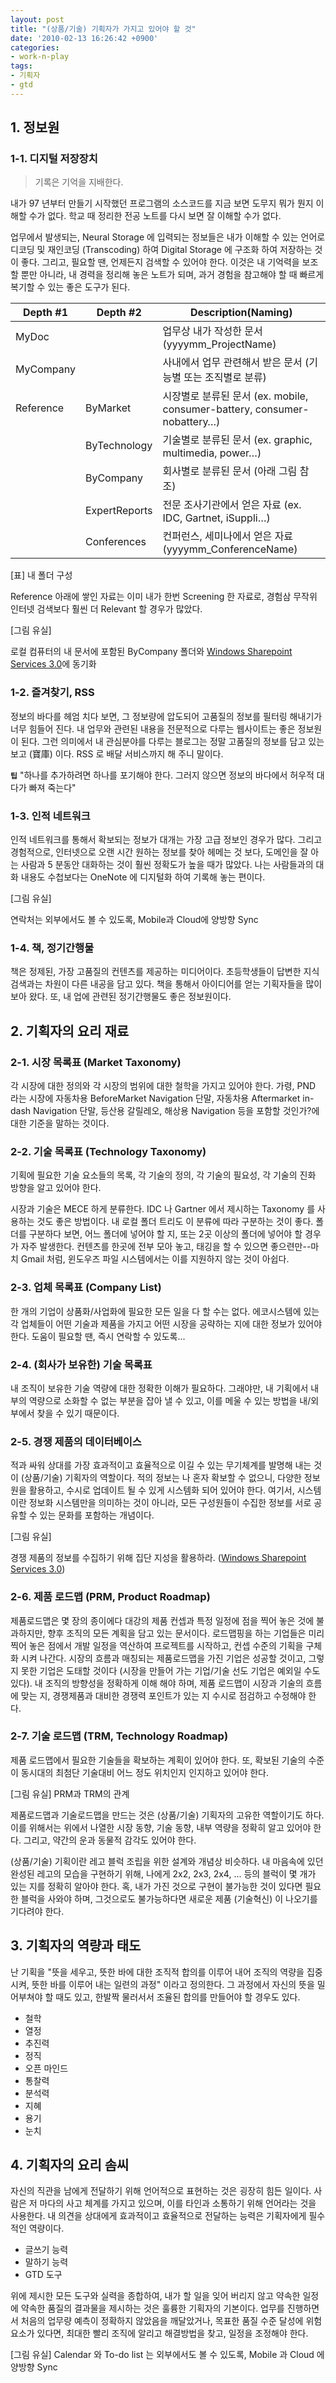 ```yaml
---
layout: post
title: "(상품/기술) 기획자가 가지고 있어야 할 것"
date: '2010-02-13 16:26:42 +0900'
categories:
- work-n-play
tags:
- 기획자
- gtd
---
```


## 1. 정보원

### 1-1. 디지털 저장장치

> 기록은 기억을 지배한다.

내가 97 년부터 만들기 시작했던 프로그램의 소스코드를 지금 보면 도무지 뭐가 뭔지 이해할 수가 없다. 학교 때 정리한 전공 노트를 다시 보면 잘 이해할 수가 없다. 

업무에서 발생되는, Neural Storage 에 입력되는 정보들은 내가 이해할 수 있는 언어로 디코딩 및 재인코딩 (Transcoding) 하여 Digital Storage 에 구조화 하여 저장하는 것이 좋다. 그리고, 필요할 땐, 언제든지 검색할 수 있어야 한다. 이것은 내 기억력을 보조할 뿐만 아니라, 내 경력을 정리해 놓은 노트가 되며, 과거 경험을 참고해야 할 때 빠르게 복기할 수 있는 좋은 도구가 된다.

Depth #1|Depth #2|Description(Naming)
---|---|---
MyDoc|&nbsp;|업무상 내가 작성한 문서 (yyyymm_ProjectName)
MyCompany|&nbsp;|사내에서 업무 관련해서 받은 문서 (기능별 또는 조직별로 분류)
Reference|ByMarket|시장별로 분류된 문서 (ex. mobile, consumer-battery, consumer-nobattery…)
&nbsp;|ByTechnology|기술별로 분류된 문서 (ex. graphic, multimedia, power…)
&nbsp;|ByCompany|회사별로 분류된 문서 (아래 그림 참조)
&nbsp;|ExpertReports|전문 조사기관에서 얻은 자료 (ex. IDC, Gartnet, iSuppli…)
&nbsp;|Conferences|컨퍼런스, 세미나에서 얻은 자료 (yyyymm_ConferenceName)

[표] 내 폴더 구성

Reference 아래에 쌓인 자료는 이미 내가 한번 Screening 한 자료로, 경험삼 무작위 인터넷 검색보다 훨씬 더 Relevant 할 경우가 많았다.

[그림 유실]

로컬 컴퓨터의 내 문서에 포함된 ByCompany 폴더와 [Windows Sharepoint Services 3.0](http://office.microsoft.com/ko-kr/sharepointtechnology/default.aspx?ofcresset=1)에 동기화

### 1-2. 즐겨찾기, RSS

정보의 바다를 헤엄 치다 보면, 그 정보량에 압도되어 고품질의 정보를 필터링 해내기가 너무 힘들어 진다. 내 업무와 관련된 내용을 전문적으로 다루는 웹사이트는 좋은 정보원이 된다. 그런 의미에서 내 관심분야를 다루는 블로그는 정말 고품질의 정보를 담고 있는 보고 (寶庫) 이다. RSS 로 배달 서비스까지 해 주니 말이다.

**`팁`** "하나를 추가하려면 하나를 포기해야 한다. 그러지 않으면 정보의 바다에서 허우적 대다가 빠져 죽는다"

### 1-3. 인적 네트워크

인적 네트워크를 통해서 확보되는 정보가 대개는 가장 고급 정보인 경우가 많다. 그리고 경험적으로, 인터넷으로 오랜 시간 원하는 정보를 찾아 헤메는 것 보다, 도메인을 잘 아는 사람과 5 분동안 대화하는 것이 훨씬 정확도가 높을 때가 많았다. 나는 사람들과의 대화 내용도 수첩보다는 OneNote 에 디지털화 하여 기록해 놓는 편이다.

[그림 유실]

연락처는 외부에서도 볼 수 있도록, Mobile과 Cloud에 양방향 Sync

### 1-4. 책, 정기간행물

책은 정제된, 가장 고품질의 컨텐츠를 제공하는 미디어이다. 초등학생들이 답변한 지식검색과는 차원이 다른 내공을 담고 있다. 책을 통해서 아이디어를 얻는 기획자들을 많이 보아 왔다. 또, 내 업에 관련된 정기간행물도 좋은 정보원이다.
 
## 2. 기획자의 요리 재료

### 2-1. 시장 목록표 (Market Taxonomy)

각 시장에 대한 정의와 각 시장의 범위에 대한 철학을 가지고 있어야 한다. 가령, PND 라는 시장에 자동차용 BeforeMarket Navigation 단말, 자동차용 Aftermarket in-dash Navigation 단말, 등산용 갈릴레오, 해상용 Navigation 등을 포함할 것인가?에 대한 기준을 말하는 것이다.
 
### 2-2. 기술 목록표 (Technology Taxonomy)

기획에 필요한 기술 요소들의 목록, 각 기술의 정의, 각 기술의 필요성, 각 기술의 진화 방향을 알고 있어야 한다.

시장과 기술은 MECE 하게 분류한다. IDC 나 Gartner 에서 제시하는 Taxonomy 를 사용하는 것도 좋은 방법이다. 내 로컬 폴더 트리도 이 분류에 따라 구분하는 것이 좋다. 폴더를 구분하다 보면, 어느 폴더에 넣어야 할 지, 또는 2곳 이상의 폴더에 넣어야 할 경우가 자주 발생한다. 컨텐츠를 한곳에 전부 모아 놓고, 태깅을 할 수 있으면 좋으련만--마치 Gmail 처럼, 윈도우즈 파일 시스템에서는 이를 지원하지 않는 것이 아쉽다.

### 2-3. 업체 목록표 (Company List)

한 개의 기업이 상품화/사업화에 필요한 모든 일을 다 할 수는 없다. 에코시스템에 있는 각 업체들이 어떤 기술과 제품을 가지고 어떤 시장을 공략하는 지에 대한 정보가 있어야 한다. 도움이 필요할 땐, 즉시 연락할 수 있도록...

### 2-4. (회사가 보유한) 기술 목록표

내 조직이 보유한 기술 역량에 대한 정확한 이해가 필요하다. 그래야만, 내 기획에서 내부의 역량으로 소화할 수 없는 부분을 잡아 낼 수 있고, 이를 메울 수 있는 방법을 내/외부에서 찾을 수 있기 때문이다.

### 2-5. 경쟁 제품의 데이터베이스

적과 싸워 상대를 가장 효과적이고 효율적으로 이길 수 있는 무기체계를 발명해 내는 것이 (상품/기술) 기획자의 역할이다. 적의 정보는 나 혼자 확보할 수 없으니, 다양한 정보원을 활용하고, 수시로 업데이트 될 수 있게 시스템화 되어 있어야 한다. 여기서, 시스템이란 정보화 시스템만을 의미하는 것이 아니라, 모든 구성원들이 수집한 정보를 서로 공유할 수 있는 문화를 포함하는 개념이다.

[그림 유실]

경쟁 제품의 정보를 수집하기 위해 집단 지성을 활용하라. ([Windows Sharepoint Services 3.0](http://office.microsoft.com/ko-kr/sharepointtechnology/default.aspx?ofcresset=1))

### 2-6. 제품 로드맵 (PRM, Product Roadmap)

제품로드맵은 몇 장의 종이에다 대강의 제품 컨셉과 특정 일정에 점을 찍어 놓은 것에 불과하지만, 향후 조직의 모든 계획을 담고 있는 문서이다. 로드맵핑을 하는 기업들은 미리 찍어 놓은 점에서 개발 일정을 역산하여 프로젝트를 시작하고, 컨셉 수준의 기획을 구체화 시켜 나간다. 시장의 흐름과 매칭되는 제품로드맵을 가진 기업은 성공할 것이고, 그렇지 못한 기업은 도태할 것이다 (시장을 만들어 가는 기업/기술 선도 기업은 예외일 수도 있다). 내 조직의 방향성을 정확하게 이해 해야 하며, 제품 로드맵이 시장과 기술의 흐름에 맞는 지, 경쟁제품과 대비한 경쟁력 포인트가 있는 지 수시로 점검하고 수정해야 한다.

### 2-7. 기술 로드맵 (TRM, Technology Roadmap)

제품 로드맵에서 필요한 기술들을 확보하는 계획이 있어야 한다. 또, 확보된 기술의 수준이 동시대의 최첨단 기술대비 어느 정도 위치인지 인지하고 있어야 한다.

[그림 유실] PRM과 TRM의 관계

제품로드맵과 기술로드맵을 만드는 것은 (상품/기술) 기획자의 고유한 역할이기도 하다. 이를 위해서는 위에서 나열한 시장 동향, 기술 동향, 내부 역량을 정확히 알고 있어야 한다. 그리고, 약간의 운과 동물적 감각도 있어야 한다.

(상품/기술) 기획이란 레고 블럭 조립을 위한 설계와 개념상 비슷하다. 내 마음속에 있던 완성된 레고의 모습을 구현하기 위해, 나에게 2x2, 2x3, 2x4, ... 등의 블럭이 몇 개가 있는 지를 정확히 알아야 한다. 혹, 내가 가진 것으로 구현이 불가능한 것이 있다면 필요한 블럭을 사와야 하며, 그것으로도 불가능하다면 새로운 제품 (기술혁신) 이 나오기를 기다려야 한다.

## 3. 기획자의 역량과 태도

난 기획을 "뜻을 세우고, 뜻한 바에 대한 조직적 합의를 이루어 내어 조직의 역량을 집중시켜, 뜻한 바를 이루어 내는 일련의 과정" 이라고 정의한다. 그 과정에서 자신의 뜻을 밀어부쳐야 할 때도 있고, 한발짝 물러서서 조율된 합의를 만들어야 할 경우도 있다.

- 철학
- 열정
- 추진력
- 정직
- 오픈 마인드
- 통찰력
- 분석력
- 지혜
- 용기
- 눈치

## 4. 기획자의 요리 솜씨

자신의 직관을 남에게 전달하기 위해 언어적으로 표현하는 것은 굉장히 힘든 일이다. 사람은 저 마다의 사고 체계를 가지고 있으며, 이를 타인과 소통하기 위해 언어라는 것을 사용한다. 내 의견을 상대에게 효과적이고 효율적으로 전달하는 능력은 기획자에게 필수적인 역량이다.

- 글쓰기 능력
- 말하기 능력
- GTD 도구

위에 제시한 모든 도구와 실력을 종합하여, 내가 할 일을 잊어 버리지 않고 약속한 일정에 약속한 품질의 결과물을 제시하는 것은 훌륭한 기획자의 기본이다. 업무를 진행하면서 처음의 업무량 예측이 정확하지 않았음을 깨달았거나, 목표한 품질 수준 달성에 위험요소가 있다면, 최대한 빨리 조직에 알리고 해결방법을 찾고, 일정을 조정해야 한다.

[그림 유실] Calendar 와 To-do list 는 외부에서도 볼 수 있도록, Mobile 과 Cloud 에 양방향 Sync
